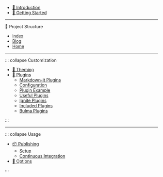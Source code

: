 * [:page_facing_up: Introduction](pages/Introduction.md)
* [:tada: Getting Started](pages/GettingStarted.md)

---

:construction: Project Structure

* [Index](pages/ProjectStructure.md)
* [Blog](pages/Blog.md)
* [Home](pages/home.md)

---

::: collapse Customization

* [:nail_care: Theming](pages/Theming.md)
* [:cake: Plugins](pages/Plugins.md)
  * [Markdown-it Plugins](pages/Plugins.md#markdown-it-plugins)
  * [Configuration](pages/Plugins.md#configuration)
  * [Plugin Example](pages/Plugins.md#plugin-example)
  * [Useful Plugins](pages/Plugins.md#useful-plugins)
  * [Ignite Plugins](pages/IgnitePlugins.md)
  * [Included Plugins](pages/IncludedPlugins.md)
  * [Bulma Plugins](pages/BulmaPlugins.md)

:::

---

::: collapse Usage

* [:package: Publishing](pages/Publishing.md)
  * [Setup](pages/Publishing.md#setup-branch)
  * [Continuous Integration](pages/Publishing.md#Continuous-integration)
* [:wrench: Options](pages/Options.md)

:::
